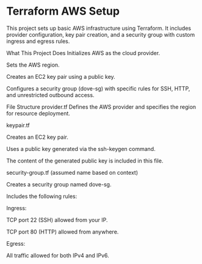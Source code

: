 # Terraform AWS Setup
This project sets up basic AWS infrastructure using Terraform. It includes provider configuration, key pair creation, and a security group with custom ingress and egress rules.

What This Project Does
Initializes AWS as the cloud provider.

Sets the AWS region.

Creates an EC2 key pair using a public key.

Configures a security group (dove-sg) with specific rules for SSH, HTTP, and unrestricted outbound access.

File Structure
provider.tf
Defines the AWS provider and specifies the region for resource deployment.

keypair.tf

Creates an EC2 key pair.

Uses a public key generated via the ssh-keygen command.

The content of the generated public key is included in this file.

security-group.tf (assumed name based on context)

Creates a security group named dove-sg.

Includes the following rules:

Ingress:

TCP port 22 (SSH) allowed from your IP.

TCP port 80 (HTTP) allowed from anywhere.

Egress:

All traffic allowed for both IPv4 and IPv6.

